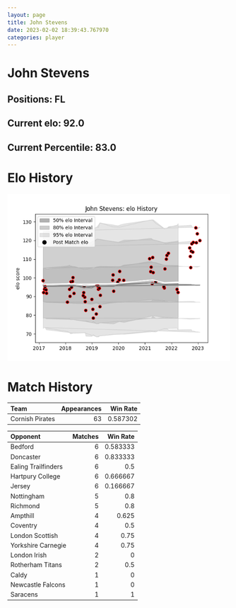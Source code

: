 ```yaml
---  
layout: page  
title: John Stevens  
date: 2023-02-02 18:39:43.767970  
categories: player  
---
```

# John Stevens

## Positions: FL

## Current elo: 92.0

## Current Percentile: 83.0

# Elo History


![elo history](history_JohnStevens.png)
# Match History


| Team            |   Appearances |   Win Rate |
|:----------------|--------------:|-----------:|
| Cornish Pirates |            63 |   0.587302 |

| Opponent            |   Matches |   Win Rate |
|:--------------------|----------:|-----------:|
| Bedford             |         6 |   0.583333 |
| Doncaster           |         6 |   0.833333 |
| Ealing Trailfinders |         6 |   0.5      |
| Hartpury College    |         6 |   0.666667 |
| Jersey              |         6 |   0.166667 |
| Nottingham          |         5 |   0.8      |
| Richmond            |         5 |   0.8      |
| Ampthill            |         4 |   0.625    |
| Coventry            |         4 |   0.5      |
| London Scottish     |         4 |   0.75     |
| Yorkshire Carnegie  |         4 |   0.75     |
| London Irish        |         2 |   0        |
| Rotherham Titans    |         2 |   0.5      |
| Caldy               |         1 |   0        |
| Newcastle Falcons   |         1 |   0        |
| Saracens            |         1 |   1        |